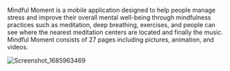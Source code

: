 Mindful Moment is a mobile application designed to help people manage stress 
and improve their overall mental well-being through mindfulness practices such as 
meditation, deep breathing, exercises, and people can see where the nearest 
meditation centers are located and finally the music. Mindful Moment consists of
27 pages including pictures, animation, and videos.

![Screenshot_1685963469](https://github.com/chamwithj/MindfulMoment/assets/93605618/da4ce061-1582-4974-a2b0-820824866009)
